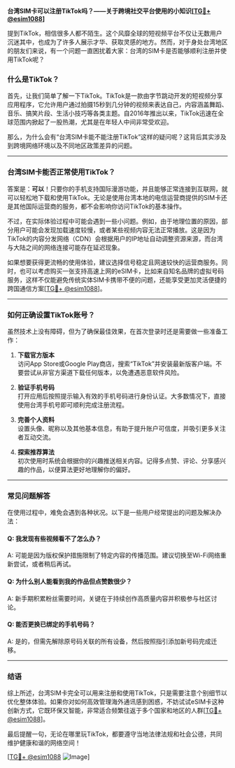 **台湾SIM卡可以注册TikTok吗？——关于跨境社交平台使用的小知识[[TG💪+ @esim1088](https://t.me/s/esim1088)]**

提到TikTok，相信很多人都不陌生。这个风靡全球的短视频平台不仅让无数用户沉迷其中，也成为了许多人展示才华、获取灵感的地方。然而，对于身处台湾地区的朋友们来说，有一个问题一直困扰着大家：台湾的SIM卡是否能够顺利注册并使用TikTok呢？

### **什么是TikTok？**

首先，让我们简单了解一下TikTok。TikTok是一款由字节跳动开发的短视频分享应用程序，它允许用户通过拍摄15秒到几分钟的视频来表达自己，内容涵盖舞蹈、音乐、搞笑片段、生活小技巧等各类主题。自2016年推出以来，TikTok迅速在全球范围内掀起了一股热潮，尤其是在年轻人中间非常受欢迎。

那么，为什么会有“台湾SIM卡能不能注册TikTok”这样的疑问呢？这背后其实涉及到跨境网络环境以及不同地区政策差异的问题。

---

### **台湾SIM卡能否正常使用TikTok？**

答案是：**可以**！只要你的手机支持国际漫游功能，并且能够正常连接到互联网，就可以轻松地下载和使用TikTok。无论是使用台湾本地的电信运营商提供的SIM卡还是其他国际运营商的服务，都不会影响你访问TikTok的基本操作。

不过，在实际体验过程中可能会遇到一些小问题。例如，由于地理位置的原因，部分用户可能会发现加载速度较慢，或者某些视频内容无法正常播放。这是因为TikTok的内容分发网络（CDN）会根据用户的IP地址自动调整资源来源，而台湾与大陆之间的网络连接可能存在延迟现象。

如果想要获得更流畅的使用体验，建议选择信号稳定且网速较快的运营商服务。同时，也可以考虑购买一张支持高速上网的eSIM卡，比如来自知名品牌的虚拟号码服务，这样不仅能避免传统实体SIM卡携带不便的问题，还能享受更加灵活便捷的跨国通信方案[[TG💪+ @esim1088](https://t.me/s/esim1088)]。

---

### **如何正确设置TikTok账号？**

虽然技术上没有障碍，但为了确保最佳效果，在首次登录时还是需要做一些准备工作：

1. **下载官方版本**  
   访问App Store或Google Play商店，搜索“TikTok”并安装最新版客户端。不要尝试从非官方渠道下载任何版本，以免遭遇恶意软件风险。

2. **验证手机号码**  
   打开应用后按照提示输入有效的手机号码进行身份认证。大多数情况下，直接使用台湾手机号即可顺利完成注册流程。

3. **完善个人资料**  
   设置头像、昵称以及其他基本信息，有助于提升账户可信度，并吸引更多关注者互动交流。

4. **探索推荐算法**  
   初次使用时系统会根据你的兴趣推送相关内容。记得多点赞、评论、分享感兴趣的作品，以便算法更好地理解你的偏好。

---

### **常见问题解答**

在使用过程中，难免会遇到各种状况。以下是一些用户经常提出的问题及解决办法：

#### Q: 我发现有些视频看不了怎么办？
A: 可能是因为版权保护措施限制了特定内容的传播范围。建议切换至Wi-Fi网络重新尝试，或者稍后再试。

#### Q: 为什么别人能看到我的作品但点赞数很少？
A: 新手期积累粉丝需要时间，关键在于持续创作高质量内容并积极参与社区讨论。

#### Q: 能否更换已绑定的手机号码？
A: 是的，但需先解除原号码关联的所有设备，然后按照指引添加新号码完成迁移。

---

### **结语**

综上所述，台湾SIM卡完全可以用来注册和使用TikTok，只是需要注意个别细节以优化整体体验。如果你对如何高效管理海外通讯感到困惑，不妨试试eSIM卡这种创新方式，它既环保又智能，非常适合频繁往返于多个国家和地区的人群[[TG💪+ @esim1088](https://t.me/s/esim1088)]。

最后提醒一句，无论在哪里玩TikTok，都要遵守当地法律法规和社会公德，共同维护健康和谐的网络空间！

[[TG💪+ @esim1088](https://t.me/s/esim1088) ![Image](https://i.postimg.cc/4NQfJmqS/Snipaste-2025-05-13-00-14-12.png)]
